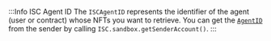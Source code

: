 :::Info ISC Agent ID
The `ISCAgentID` represents the identifier of the agent (user or contract) whose NFTs you want to retrieve. You can get the [`AgentID`](../explanations/how-accounts-work.md) from the sender by calling `ISC.sandbox.getSenderAccount()`.
:::